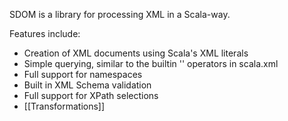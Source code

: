 SDOM is a library for processing XML in a Scala-way.

Features include:
* Creation of XML documents using Scala's XML literals
* Simple querying, similar to the builtin '\' operators in scala.xml
* Full support for namespaces
* Built in XML Schema validation
* Full support for XPath selections
* [[Transformations]]